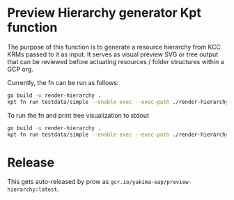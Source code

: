 # Preview Hierarchy generator Kpt function

The purpose of this function is to generate a resource hierarchy from KCC KRMs
passed to it as input. It serves as visual preview SVG or tree output that can be reviewed
before actuating resources / folder structures within a GCP org.

Currently, the fn can be run as follows:

```bash
go build -o render-hierarchy .
kpt fn run testdata/simple --enable-exec --exec-path ./render-hierarchy -- output=test.svg
```

To run the fn and print tree visualization to stdout

```bash
go build -o render-hierarchy .
kpt fn run testdata/simple --enable-exec --exec-path ./render-hierarchy -- renderer=tree
```

# Release

This gets auto-released by prow as `gcr.io/yakima-eap/preview-hierarchy:latest`.
